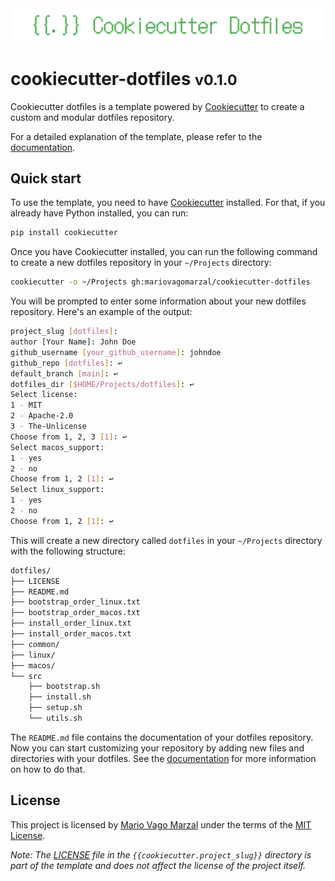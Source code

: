 <div align="center">
    <img src=".github/assets/banner.png">
</div>

# cookiecutter-dotfiles <small>v0.1.0</small>

Cookiecutter dotfiles is a template powered by [Cookiecutter](https://github.com/cookiecutter/cookiecutter)
to create a custom and modular dotfiles repository.

For a detailed explanation of the template, please refer to the [documentation](https://mariovagomarzal.github.io/cookiecutter-dotfiles/).

## Quick start

To use the template, you need to have [Cookiecutter](https://github.com/cookiecutter/cookiecutter)
installed. For that, if you already have Python installed, you can run:

```bash
pip install cookiecutter
```

Once you have Cookiecutter installed, you can run the following command to create
a new dotfiles repository in your `~/Projects` directory:

```bash
cookiecutter -o ~/Projects gh:mariovagomarzal/cookiecutter-dotfiles
```

You will be prompted to enter some information about your new dotfiles repository.
Here's an example of the output:

```bash
project_slug [dotfiles]:
author [Your Name]: John Doe
github_username [your_github_username]: johndoe
github_repo [dotfiles]: ↩
default_branch [main]: ↩
dotfiles_dir [$HOME/Projects/dotfiles]: ↩
Select license:
1 - MIT
2 - Apache-2.0
3 - The-Unlicense
Choose from 1, 2, 3 [1]: ↩
Select macos_support:
1 - yes
2 - no
Choose from 1, 2 [1]: ↩
Select linux_support:
1 - yes
2 - no
Choose from 1, 2 [1]: ↩
```

This will create a new directory called `dotfiles` in your `~/Projects` directory with
the following structure:

```bash
dotfiles/
├── LICENSE
├── README.md
├── bootstrap_order_linux.txt
├── bootstrap_order_macos.txt
├── install_order_linux.txt
├── install_order_macos.txt
├── common/
├── linux/
├── macos/
└── src
    ├── bootstrap.sh
    ├── install.sh
    ├── setup.sh
    └── utils.sh
```

The `README.md` file contains the documentation of your dotfiles repository.
Now you can start customizing your repository by adding new files and directories
with your dotfiles. See the [documentation](https://mariovagomarzal.github.io/cookiecutter-dotfiles/)
for more information on how to do that.

## License

This project is licensed by [Mario Vago Marzal](https://github.com/mariovagomarzal) under the terms of the [MIT License](/LICENSE).

_Note: The [LICENSE](/{{cookiecutter.project_slug}}/LICENSE) file in the `{{cookiecutter.project_slug}}` directory is part of the template and does not affect the license of the project itself._
